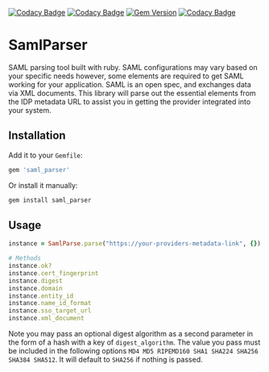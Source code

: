 [![Codacy Badge](https://api.codacy.com/project/badge/Grade/7c422d0c52ab4665b23f5bdb66412cb5)](https://app.codacy.com/gh/michaelginalick/saml-parser?utm_source=github.com&utm_medium=referral&utm_content=michaelginalick/saml-parser&utm_campaign=Badge_Grade_Settings)
[![Codacy Badge](https://api.codacy.com/project/badge/Grade/7c422d0c52ab4665b23f5bdb66412cb5)](https://app.codacy.com/gh/michaelginalick/saml-parser?utm_source=github.com&utm_medium=referral&utm_content=michaelginalick/saml-parser&utm_campaign=Badge_Grade_Settings)
[![Gem Version](https://badge.fury.io/rb/saml_parser.svg)](https://badge.fury.io/rb/saml_parser)
[![Codacy Badge](https://app.codacy.com/project/badge/Grade/a0a9821025ec4c6a95987ee2f03f745f)](https://www.codacy.com/gh/michaelginalick/saml-parser/dashboard?utm_source=github.com&amp;utm_medium=referral&amp;utm_content=michaelginalick/saml-parser&amp;utm_campaign=Badge_Grade)

# SamlParser

SAML parsing tool built with ruby. SAML configurations may vary based on your specific needs however,
some elements are required to get SAML working for your application. SAML is an open spec, and
exchanges data via XML documents. This library will parse out the essential elements from the IDP
metadata URL to assist you in getting the provider integrated into your system.


## Installation

Add it to your `Gemfile`:

```ruby
gem 'saml_parser'
```

Or install it manually:

```sh
gem install saml_parser
```

## Usage

```ruby
instance = SamlParse.parse("https://your-providers-metadata-link", {})

# Methods
instance.ok?
instance.cert_fingerprint
instance.digest
instance.domain
instance.entity_id
instance.name_id_format
instance.sso_target_url
instance.xml_document
```
Note you may pass an optional digest algorithm as a second parameter in the form of a hash
with a key of `digest_algorithm`. The value you pass must be included in the following options
`MD4 MD5 RIPEMD160 SHA1 SHA224 SHA256 SHA384 SHA512`. It will default to `SHA256` if nothing is passed.


